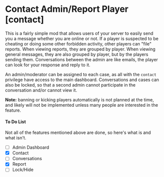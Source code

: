 Contact Admin/Report Player [contact]
=====================================

This is a fairly simple mod that allows users of your server to easily send you a message whether you are online or not. If a player is suspected to be cheating or doing some other forbidden activity, other players can "file" reports. When viewing reports, they are grouped by player. When viewing general messages, they are also grouped by player, but by the players sending them. Conversations between the admin are like emails, the player can look for your response and reply to it.

An admin/moderator can be assigned to each case, as all with the `contact` privilege have access to the main dashboard. Conversations and cases can also be locked, so that a second admin cannot participate in the conversation and/or cannot view it.

**Note:** banning or kicking players automatically is not planned at the time, and likely will not be implemented unless many people are interested in the feature.

#### To Do List
Not all of the features mentioned above are done, so here's what is and what isn't.

- [ ] Admin Dashboard
- [x] Contact
- [ ] Conversations
- [x] Report
- [ ] Lock/Hide